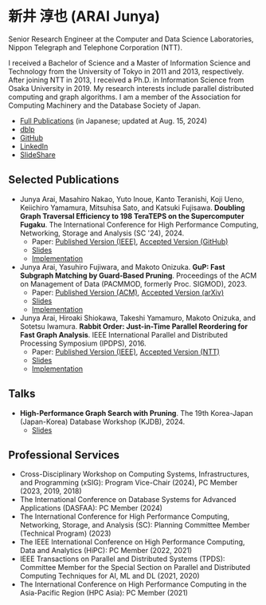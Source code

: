# 新井 淳也 (ARAI Junya)

Senior Research Engineer at the Computer and Data Science Laboratories, Nippon Telegraph and Telephone Corporation (NTT).

I received a Bachelor of Science and a Master of Information Science and Technology from the University of Tokyo in 2011 and 2013, respectively. After joining NTT in 2013, I received a Ph.D. in Information Science from Osaka University in 2019. My research interests include parallel distributed computing and graph algorithms. I am a member of the Association for Computing Machinery and the Database Society of Japan.

- [Full Publications](https://github.com/araij/araij.github.io/blob/master/pubs.pdf) (in Japanese; updated at Aug. 15, 2024)
- [dblp](https://dblp.org/pid/129/5665.html)
- [GitHub](https://github.com/araij)
- [LinkedIn](https://www.linkedin.com/in/araij/)
- [SlideShare](https://www.slideshare.net/ssusere4a540/)

## Selected Publications

- Junya Arai, Masahiro Nakao, Yuto Inoue, Kanto Teranishi, Koji Ueno, Keiichiro Yamamura, Mitsuhisa Sato, and Katsuki Fujisawa. **Doubling Graph Traversal Efficiency to 198 TeraTEPS on the Supercomputer Fugaku**. The International Conference for High Performance Computing, Networking, Storage and Analysis (SC '24), 2024.
    - Paper: [Published Version (IEEE)](https://ieeexplore.ieee.org/abstract/document/10793198), [Accepted Version (GitHub)](https://github.com/araij/araij.github.io/blob/master/materials/2411_graph500_sc_accepted.pdf)
    - [Slides](https://github.com/araij/araij.github.io/blob/master/materials/2411_graph500_sc_slides.pdf)
    - [Implementation](https://github.com/RIKEN-RCCS/Graph500-BFS)
- Junya Arai, Yasuhiro Fujiwara, and Makoto Onizuka. **GuP: Fast Subgraph Matching by Guard-Based Pruning**. Proceedings of the ACM on Management of Data (PACMMOD, formerly Proc. SIGMOD), 2023.
    - Paper: [Published Version (ACM)](https://dl.acm.org/doi/abs/10.1145/3589312), [Accepted Version (arXiv)](https://arxiv.org/abs/2306.06557)
    - [Slides](https://github.com/araij/araij.github.io/blob/master/materials/2306_gup_sigmod_slides.pdf)
    - [Implementation](https://github.com/araij/gup)
- Junya Arai, Hiroaki Shiokawa, Takeshi Yamamuro, Makoto Onizuka, and Sotetsu Iwamura. **Rabbit Order: Just-in-Time Parallel Reordering for Fast Graph Analysis**. IEEE International Parallel and Distributed Processing Symposium (IPDPS), 2016.
    - Paper: [Published Version (IEEE)](https://ieeexplore.ieee.org/abstract/document/7515998), [Accepted Version (NTT)](https://www.rd.ntt/_assets/pdf/sic/team_researchers/other/araij2016ipdps.pdf)
    - [Slides](https://github.com/araij/araij.github.io/blob/master/materials/1605_rabbit_order_ipdps_slides.pdf)
    - [Implementation](https://github.com/araij/rabbit_order)

## Talks

- **High-Performance Graph Search with Pruning**. The 19th Korea-Japan (Japan-Korea) Database Workshop (KJDB), 2024.
    - [Slides](https://github.com/araij/araij.github.io/blob/master/materials/2411_kjdb_slides.pdf)

## Professional Services

- Cross-Disciplinary Workshop on Computing Systems, Infrastructures, and Programming (xSIG): Program Vice-Chair (2024), PC Member (2023, 2019, 2018)
- The International Conference on Database Systems for Advanced Applications (DASFAA): PC Member (2024)
- The International Conference for High Performance Computing, Networking, Storage, and Analysis (SC): Planning Committee Member (Technical Program) (2023)
- The IEEE International Conference on High Performance Computing, Data and Analytics (HiPC): PC Member (2022, 2021)
- IEEE Transactions on Parallel and Distributed Systems (TPDS): Committee Member for the Special Section on Parallel and Distributed Computing Techniques for AI, ML and DL (2021, 2020)
- The International Conference on High Performance Computing in the Asia-Pacific Region (HPC Asia): PC Member (2021)
